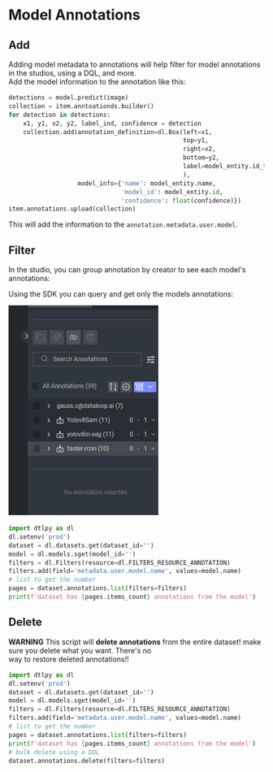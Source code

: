 # Model Annotations  
  
## Add  
  
Adding model metadata to annotations will help filter for model annotations in the studios, using a DQL, and more.  
Add the model information to the annotation like this:  

```python
detections = model.predict(image)
collection = item.anntoationds.builder()
for detection in detections:
    x1, y1, x2, y2, label_ind, confidence = detection
    collection.add(annotation_definition=dl.Box(left=x1,
                                                top=y1,
                                                right=x2,
                                                bottom=y2,
                                                label=model_entity.id_to_label_map[label_ind]
                                                ),
                   model_info={'name': model_entity.name,
                               'model_id': model_entity.id,
                               'confidence': float(confidence)})
item.annotations.upload(collection)
```
This will add the information to the `annotation.metadata.user.model`.  
## Filter  
  
In the studio, you can group annotation by creator to see each model's annotations:  
  
Using the SDK you can query and get only the models annotations:  
  
![image](../../../../assets/images/model_management/model_studio_filter.png)  
  

```python
import dtlpy as dl
dl.setenv('prod')
dataset = dl.datasets.get(dataset_id='')
model = dl.models.sget(model_id='')
filters = dl.Filters(resource=dl.FILTERS_RESOURCE_ANNOTATION)
filters.add(field='metadata.user.model.name', values=model.name)
# list to get the number
pages = dataset.annotations.list(filters=filters)
print(f'dataset has {pages.items_count} annotations from the model')
```
  
## Delete  
  
**WARNING** This script will **delete annotations** from the entire dataset! make sure you delete what you want. There's no  
way to restore deleted annotations!!  

```python
import dtlpy as dl
dl.setenv('prod')
dataset = dl.datasets.get(dataset_id='')
model = dl.models.sget(model_id='')
filters = dl.Filters(resource=dl.FILTERS_RESOURCE_ANNOTATION)
filters.add(field='metadata.user.model.name', values=model.name)
# list to get the number
pages = dataset.annotations.list(filters=filters)
print(f'dataset has {pages.items_count} annotations from the model')
# bulk delete using a DQL
dataset.annotations.delete(filters=filters)
```

